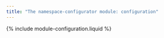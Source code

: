 ```yaml
---
title: "The namespace-configurator module: configuration"
---
```


{% include module-configuration.liquid %}
